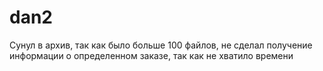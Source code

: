 # dan2
Сунул в архив, так как было больше 100 файлов,
не сделал получение информации о определенном заказе, так как не хватило времени
